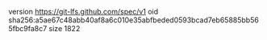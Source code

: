 version https://git-lfs.github.com/spec/v1
oid sha256:a5ae67c48abb40af8a6c010e35abfbeded0593bcad7eb65885bb565fbc9fa8c7
size 1822
